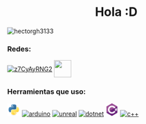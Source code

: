 <h1 align="center">Hola :D</h1>
<p align="left"> <img src="https://komarev.com/ghpvc/?username=hectorgh3133&label=stalkers&color=91ee53&style=plastic" alt="hectorgh3133" /> </p>

<h3 align="left">Redes:</h3>
<p align="left">
<a href="https://discord.gg/z7CyAyRNG2" target="blank"><img align="center" src="https://cdn.icon-icons.com/icons2/3110/PNG/512/discord_icon_191752.png" alt="z7CyAyRNG2" height="40" width="40" /></a>
<a href="https://steamcommunity.com/profiles/76561199021821056" target="blank"><img align="center" src="https://upload.wikimedia.org/wikipedia/commons/thumb/8/83/Steam_icon_logo.svg/1024px-Steam_icon_logo.svg.png" alt="" height="40" width="40" /></a>
</p>

<h3 align="left">Herramientas que uso:</h3>
<a href="https://www.python.org" target="blank"><img src="https://raw.githubusercontent.com/devicons/devicon/master/icons/python/python-original.svg" alt="python" height="30" width="30" /></a>
<a href="https://www.arduino.cc/" target="blank"><img src="https://cdn.worldvectorlogo.com/logos/arduino-1.svg" alt="arduino" height="30" width="30" /></a>
<a href="https://unrealengine.com/" target="blank"><img src="https://cdn.icon-icons.com/icons2/615/PNG/256/Unreal_Engine_icon-icons.com_56587.png" alt="unreal" height="30" width="30" /></a>
<a href="https://dotnet.microsoft.com/" target="blank"><img src="https://upload.wikimedia.org/wikipedia/commons/thumb/e/ee/.NET_Core_Logo.svg/2048px-.NET_Core_Logo.svg.png" alt="dotnet" height="30" width="30" /></a>
<a href="https://www.w3schools.com/cs/" target="blank"><img src="https://raw.githubusercontent.com/devicons/devicon/master/icons/csharp/csharp-original.svg" alt="csharp" height="30" width="30" /></a>
<a href="https://visualstudio.microsoft.com/es/" target="blank"><img src="https://upload.wikimedia.org/wikipedia/commons/thumb/2/2c/Visual_Studio_Icon_2022.svg/2048px-Visual_Studio_Icon_2022.svg.png" alt="c++" height="30" width="30" /></a>

